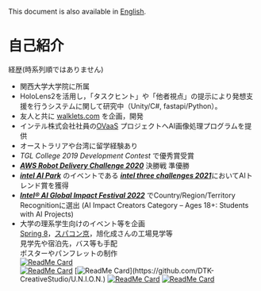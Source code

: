<!-- <a href="https://github.com/anuraghazra/github-readme-stats">
  <img align="center" src="https://github-readme-stats.vercel.app/api/top-langs/?username=yusuke-1105&show_icons=true&hide_border=truecount_private=true&title_color=333333&text_color=000000&bg_color=45,EEFFFF,BAD3FF" />
</a>
<a href="https://github.com/anuraghazra/github-readme-stats">
  <img align="center" src="https://github-readme-stats.vercel.app/api?username=yusuke-1105&count_private=true&show_icons=true&show_icons=true&hide_border=true&cache_seconds=10000&&title_color=333333&text_color=&bg_color=-15,C2EEFF,FFDDFF&line_height=27" />
</a>   -->

This document is also available in [English](https://github.com/yusuke-1105/yusuke-1105/blob/main/README.md).  

# 自己紹介  

経歴(時系列順ではありません)
- 関西大学大学院に所属
- HoloLens2を活用し，「タスクヒント」や「他者視点」の提示により発想支援を行うシステムに関して研究中（Unity/C#, fastapi/Python）。 
- 友人と共に [walklets.com](https://app.walklets.com) を企画，開発
- インテル株式会社社員の[OVaaS](https://agreeable-rock-03bb9dd00.azurestaticapps.net) プロジェクトへAI画像処理プログラムを提供  
- オーストラリアや台湾に留学経験あり
- *TGL College 2019 Development Contest* で優秀賞受賞
- [***AWS Robot Delivery Challenge 2020***](https://aws.amazon.com/jp/robot-delivery-challenge/) 決勝戦 準優勝
- [***intel AI Park***](https://webinar.intel.com/IntelAIPark) のイベントである [***intel three challenges 2021***](https://webinar.intel.com/IntelAIPark#openvino)においてAIトレンド賞を獲得
- [***Intel® AI Global Impact Festival 2022***](https://www.intel.com/content/www/us/en/artificial-intelligence/digital-readiness/winners2022.html) でCountry/Region/Territory Recognitionに選出 (AI Impact Creators Category – Ages 18+: Students with AI Projects)
- 大学の理系学生向けのイベント等を企画  
  [Spring 8](http://www.spring8.or.jp/en/)，[スパコン京](https://www.fujitsu.com/jp/about/businesspolicy/tech/k/whatis/project/#nickname)，旭化成さんの工場見学等  
  見学先や宿泊先，バス等も手配  
  ポスターやパンフレットの制作  
[![ReadMe Card](https://github-readme-stats.vercel.app/api/pin/?username=OVaaS&repo=ovaas-backend)](https://github.com/OVaaS/ovaas-backend)  
[![ReadMe Card](https://github-readme-stats.vercel.app/api/pin/?username=yusuke-1105&repo=AI-Bread-Detection)](https://github.com/yusuke-1105/AI-Bread-Detection)
[![ReadMe Card](https://github-readme-stats.vercel.app/api/pin/?username=DTK-CreativeStudio&repo=U.N.I.O.N.)](https://github.com/DTK-CreativeStudio/U.N.I.O.N.)
[![ReadMe Card](https://github-readme-stats.vercel.app/api/pin/?username=DTK-CreativeStudio&repo=AWS-Robot-Delivery-Challenge)](https://github.com/DTK-CreativeStudio/AWS-Robot-Delivery-Challenge)
[![ReadMe Card](https://github-readme-stats.vercel.app/api/pin/?username=DTK-CreativeStudio&repo=Course)](https://github.com/DTK-CreativeStudio/Course)
